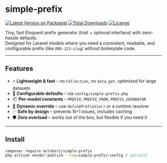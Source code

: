 # simple-prefix

[![Latest Version on Packagist](https://img.shields.io/packagist/v/aslnbxrz/simple-prefix.svg)](https://packagist.org/packages/aslnbxrz/simple-prefix)
[![Total Downloads](https://img.shields.io/packagist/dt/aslnbxrz/simple-prefix.svg)](https://packagist.org/packages/aslnbxrz/simple-prefix)
[![License](https://img.shields.io/badge/license-MIT-blue.svg)](LICENSE)

Tiny, fast Eloquent prefix generator (trait + optional interface) with zero-hassle defaults.  
Designed for Laravel models where you need a consistent, readable, and configurable prefix (like `ORD-123-slug`) without boilerplate code.

---

## Features

- ⚡ **Lightweight & fast** – no `Collection`, no `data_get`, optimized for large datasets
- 🔧 **Configurable defaults** – via `config/simple-prefix.php`
- 📦 **Per-model constants** – `PREFIX`, `PREFIX_FROM`, `PREFIX_SEPARATOR`
- 🧩 **Dynamic override** – use `definePrefixVia()` or a runtime resolver
- ✅ **Safe by design** – prevents N+1 issues, includes caching
- 🛡️ **Zero overload** – works out of the box, but flexible if you need it

---

## Install

```bash
composer require aslnbxrz/simple-prefix
php artisan vendor:publish --tag=simple-prefix-config # optional